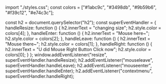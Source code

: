 import "./styles.css";
const colors = ["#1abc9c", "#3498db", "#9b59b6", "#f39c12", "#e74c3c"];

const h2 = document.querySelector("h2");
const superEventHandler = {
  handleResize: function () {
    h2.innerText = "changing size";
    h2.style.color = colors[4];
  },
  handleEnter: function () {
    h2.innerText = "Mouse here~";
    h2.style.color = colors[2];
  },
  handleLeave: function () {
    h2.innerText = "Mouse there~";
    h2.style.color = colors[1];
  },
  handleRight: function () {
    h2.innerText = "U did Mouse Right Button Click now";
    h2.style.color = colors[0];
  }
};
window.addEventListener("resize", superEventHandler.handleResize);
h2.addEventListener("mouseleave", superEventHandler.handleLeave);
h2.addEventListener("mouseenter", superEventHandler.handleEnter);
h2.addEventListener("contextmenu", superEventHandler.handleRight);
